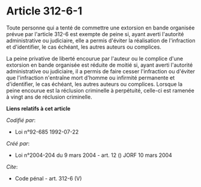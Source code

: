# Article 312-6-1

Toute personne qui a tenté de commettre une extorsion en bande organisée prévue par l'article 312-6 est exempte de peine si,
ayant averti l'autorité administrative ou judiciaire, elle a permis d'éviter la réalisation de l'infraction et d'identifier,
le cas échéant, les autres auteurs ou complices. 

La peine privative de liberté encourue par l'auteur ou le complice d'une extorsion en bande organisée est réduite de moitié
si, ayant averti l'autorité administrative ou judiciaire, il a permis de faire cesser l'infraction ou d'éviter que
l'infraction n'entraîne mort d'homme ou infirmité permanente et d'identifier, le cas échéant, les autres auteurs ou
complices. Lorsque la peine encourue est la réclusion criminelle à perpétuité, celle-ci est ramenée à vingt ans de réclusion
criminelle.

**Liens relatifs à cet article**

_Codifié par_:

  - Loi n°92-685 1992-07-22

_Créé par_:

  - Loi n°2004-204 du 9 mars 2004 - art. 12 () JORF 10 mars 2004

_Cite_:

  - Code pénal - art. 312-6 (V)
